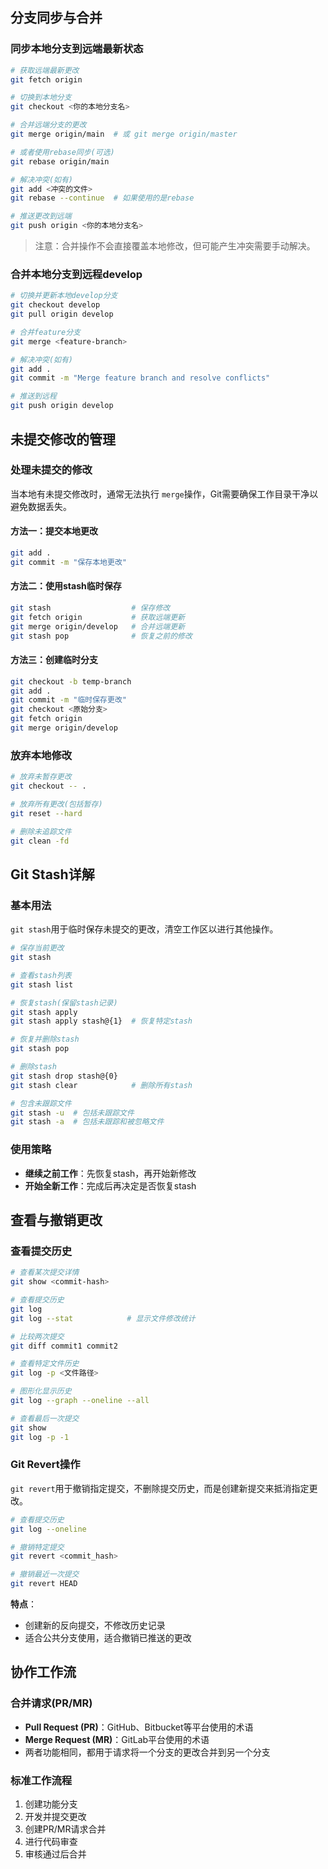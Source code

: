 ## 分支同步与合并

### 同步本地分支到远端最新状态

```bash
# 获取远端最新更改
git fetch origin

# 切换到本地分支
git checkout <你的本地分支名>

# 合并远端分支的更改
git merge origin/main  # 或 git merge origin/master

# 或者使用rebase同步(可选)
git rebase origin/main

# 解决冲突(如有)
git add <冲突的文件>
git rebase --continue  # 如果使用的是rebase

# 推送更改到远端
git push origin <你的本地分支名>
```

> 注意：合并操作不会直接覆盖本地修改，但可能产生冲突需要手动解决。

### 合并本地分支到远程develop

```bash
# 切换并更新本地develop分支
git checkout develop
git pull origin develop

# 合并feature分支
git merge <feature-branch>

# 解决冲突(如有)
git add .
git commit -m "Merge feature branch and resolve conflicts"

# 推送到远程
git push origin develop
```

## 未提交修改的管理

### 处理未提交的修改

当本地有未提交修改时，通常无法执行 `merge`操作，Git需要确保工作目录干净以避免数据丢失。

#### 方法一：提交本地更改

```bash
git add .
git commit -m "保存本地更改"
```

#### 方法二：使用stash临时保存

```bash
git stash                  # 保存修改
git fetch origin           # 获取远端更新
git merge origin/develop   # 合并远端更新
git stash pop              # 恢复之前的修改
```

#### 方法三：创建临时分支

```bash
git checkout -b temp-branch
git add .
git commit -m "临时保存更改"
git checkout <原始分支>
git fetch origin
git merge origin/develop
```

### 放弃本地修改

```bash
# 放弃未暂存更改
git checkout -- .

# 放弃所有更改(包括暂存)
git reset --hard

# 删除未追踪文件
git clean -fd
```

## Git Stash详解

### 基本用法

`git stash`用于临时保存未提交的更改，清空工作区以进行其他操作。

```bash
# 保存当前更改
git stash

# 查看stash列表
git stash list

# 恢复stash(保留stash记录)
git stash apply
git stash apply stash@{1}  # 恢复特定stash

# 恢复并删除stash
git stash pop

# 删除stash
git stash drop stash@{0}
git stash clear            # 删除所有stash

# 包含未跟踪文件
git stash -u  # 包括未跟踪文件
git stash -a  # 包括未跟踪和被忽略文件
```

### 使用策略

- **继续之前工作**：先恢复stash，再开始新修改
- **开始全新工作**：完成后再决定是否恢复stash

## 查看与撤销更改

### 查看提交历史

```bash
# 查看某次提交详情
git show <commit-hash>

# 查看提交历史
git log
git log --stat            # 显示文件修改统计

# 比较两次提交
git diff commit1 commit2

# 查看特定文件历史
git log -p <文件路径>

# 图形化显示历史
git log --graph --oneline --all

# 查看最后一次提交
git show
git log -p -1
```

### Git Revert操作

`git revert`用于撤销指定提交，不删除提交历史，而是创建新提交来抵消指定更改。

```bash
# 查看提交历史
git log --oneline

# 撤销特定提交
git revert <commit_hash>

# 撤销最近一次提交
git revert HEAD
```

**特点**：

- 创建新的反向提交，不修改历史记录
- 适合公共分支使用，适合撤销已推送的更改

## 协作工作流

### 合并请求(PR/MR)

- **Pull Request (PR)**：GitHub、Bitbucket等平台使用的术语
- **Merge Request (MR)**：GitLab平台使用的术语
- 两者功能相同，都用于请求将一个分支的更改合并到另一个分支

### 标准工作流程

1. 创建功能分支
2. 开发并提交更改
3. 创建PR/MR请求合并
4. 进行代码审查
5. 审核通过后合并
